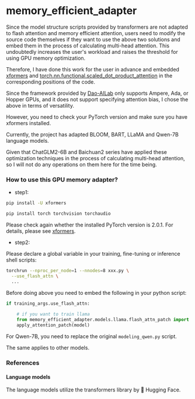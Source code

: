 # memory_efficient_adapter

Since the model structure scripts provided by transformers are not adapted to flash attention and memory efficient attention, users need to modify the source code themselves if they want to use the above two solutions and embed them in the process of calculating multi-head attention. This undoubtedly increases the user's workload and raises the threshold for using GPU memory optimization.

Therefore, I have done this work for the user in advance and embedded [xformers](https://github.com/facebookresearch/xformers) and [torch.nn.functional.scaled_dot_product_attention](https://pytorch.org/docs/stable/generated/torch.nn.functional.scaled_dot_product_attention.html) in the corresponding positions of the code. 

Since the framework provided by [Dao-AILab](https://github.com/Dao-AILab/flash-attention) only supports Ampere, Ada, or Hopper GPUs, and it does not support specifying attention bias, I chose the above in terms of versatility.

However, you need to check your PyTorch version and make sure you have xformers installed.

Currently, the project has adapted BLOOM, BART, LLaMA and Qwen-7B language models.

Given that ChatGLM2-6B and Baichuan2 series have applied these optimization techniques in the process of calculating multi-head attention, so I will not do any operations on them here for the time being.

### How to use this GPU memory adapter?

- step1: 
```bash
pip install -U xformers

pip install torch torchvision torchaudio
```
Please check again whether the installed PyTorch version is 2.0.1. For details, please see [xformers](https://github.com/facebookresearch/xformers).

- step2:

Please declare a global variable in your training, fine-tuning or inference shell scripts:

```bash
torchrun --nproc_per_node=1 --nnodes=8 xxx.py \
  --use_flash_attn \
  ...
```
Before doing above you need to embed the following in your python script:
```python
if training_args.use_flash_attn:
    
    # if you want to train llama
    from memory_efficient_adapter.models.llama.flash_attn_patch import apply_attention_patch
    apply_attention_patch(model)
```
For Qwen-7B, you need to replace the original `modeling_qwen.py` script. 

The same applies to other models.

### References
#### Language models
The language models utilize the transformers library by 🤗 Hugging Face.
